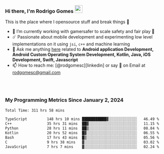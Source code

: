 
### Hi there, I'm Rodrigo Gomes <img src="https://media.giphy.com/media/hvRJCLFzcasrR4ia7z/giphy.gif" width="25px">
This is the place where I opensource stuff and break things 🤣
- 🔭 I’m currently working with gamersafer to scale safety and fair play 💜
- ☄️ Passionate about mobile development and experimenting low level implementations on it using `jsi`, `c++` and machine learning
- 💬 Ask me anything [here](https://github.com/rodgomesc/rodgomesc/issues) related to <b>Android application Development, Android Custom Operating System Development, Kotlin, Java, iOS Development, Swift, Javascript</b>
- 📫 How to reach me: [@rodgomesc][linkedin] or say 👋 on Email at [rodgomesc@gmail.com](mailto:rodgomesc@gmail.com)


<br/>

<!-- 
<picture>
  <img src="/github-metrics.svg" alt="Metrics">
</picture>
-->

</br>

### My Programming Metrics Since January 2, 2024 


<!--START_SECTION:waka-->

```txt
Total Time: 311 hrs 58 mins

TypeScript         148 hrs 10 mins ███████████▓░░░░░░░░░░░░░   46.49 %
C++                35 hrs 31 mins  ██▓░░░░░░░░░░░░░░░░░░░░░░   11.15 %
Python             28 hrs 11 mins  ██▒░░░░░░░░░░░░░░░░░░░░░░   08.84 %
Kotlin             20 hrs 52 mins  █▓░░░░░░░░░░░░░░░░░░░░░░░   06.55 %
Bash               17 hrs 43 mins  █▒░░░░░░░░░░░░░░░░░░░░░░░   05.56 %
C                  9 hrs 38 mins   ▓░░░░░░░░░░░░░░░░░░░░░░░░   03.02 %
JavaScript         7 hrs 7 mins    ▓░░░░░░░░░░░░░░░░░░░░░░░░   02.24 %
```

<!--END_SECTION:waka-->
